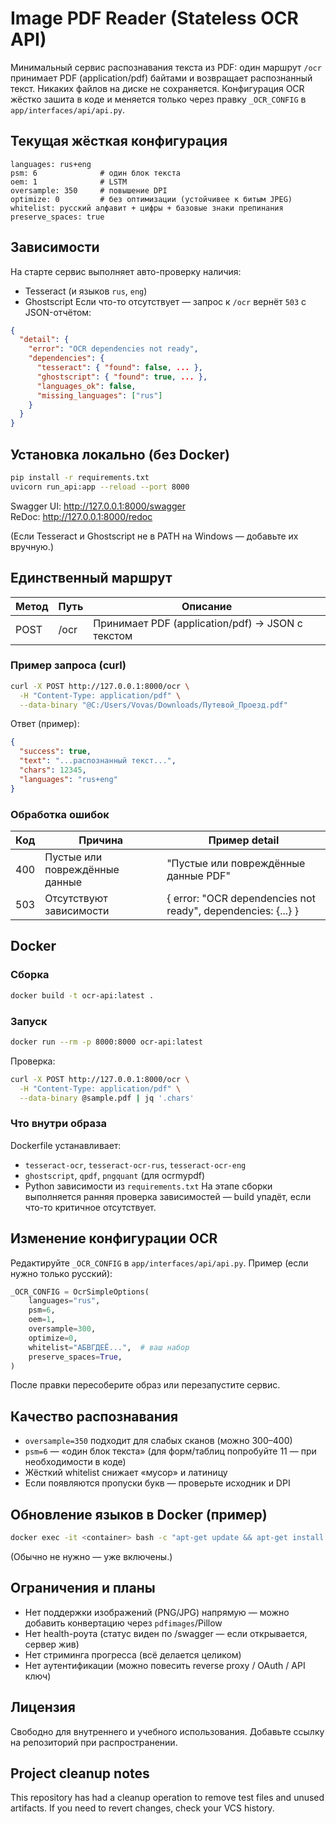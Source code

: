 # Image PDF Reader (Stateless OCR API)

Минимальный сервис распознавания текста из PDF: один маршрут `/ocr` принимает PDF (application/pdf) байтами и возвращает распознанный текст. Никаких файлов на диске не сохраняется. Конфигурация OCR жёстко зашита в коде и меняется только через правку `_OCR_CONFIG` в `app/interfaces/api/api.py`.

## Текущая жёсткая конфигурация
```
languages: rus+eng
psm: 6              # один блок текста
oem: 1              # LSTM
oversample: 350     # повышение DPI
optimize: 0         # без оптимизации (устойчивее к битым JPEG)
whitelist: русский алфавит + цифры + базовые знаки препинания
preserve_spaces: true
```

## Зависимости
На старте сервис выполняет авто-проверку наличия:
- Tesseract (и языков `rus`, `eng`)
- Ghostscript
Если что-то отсутствует — запрос к `/ocr` вернёт `503` с JSON-отчётом:
```json
{
  "detail": {
    "error": "OCR dependencies not ready",
    "dependencies": {
      "tesseract": { "found": false, ... },
      "ghostscript": { "found": true, ... },
      "languages_ok": false,
      "missing_languages": ["rus"]
    }
  }
}
```

## Установка локально (без Docker)
```bash
pip install -r requirements.txt
uvicorn run_api:app --reload --port 8000
```
Swagger UI: http://127.0.0.1:8000/swagger  
ReDoc:      http://127.0.0.1:8000/redoc

(Если Tesseract и Ghostscript не в PATH на Windows — добавьте их вручную.)

## Единственный маршрут
| Метод | Путь | Описание |
|-------|------|----------|
| POST  | /ocr | Принимает PDF (application/pdf) -> JSON с текстом |

### Пример запроса (curl)
```bash
curl -X POST http://127.0.0.1:8000/ocr \
  -H "Content-Type: application/pdf" \
  --data-binary "@C:/Users/Vovas/Downloads/Путевой_Проезд.pdf"
```
Ответ (пример):
```json
{
  "success": true,
  "text": "...распознанный текст...",
  "chars": 12345,
  "languages": "rus+eng"
}
```

### Обработка ошибок
| Код | Причина | Пример detail |
|-----|---------|---------------|
| 400 | Пустые или повреждённые данные | "Пустые или повреждённые данные PDF" |
| 503 | Отсутствуют зависимости | { error: "OCR dependencies not ready", dependencies: {...} } |

## Docker
### Сборка
```bash
docker build -t ocr-api:latest .
```
### Запуск
```bash
docker run --rm -p 8000:8000 ocr-api:latest
```
Проверка:
```bash
curl -X POST http://127.0.0.1:8000/ocr \
  -H "Content-Type: application/pdf" \
  --data-binary @sample.pdf | jq '.chars'
```

### Что внутри образа
Dockerfile устанавливает:
- `tesseract-ocr`, `tesseract-ocr-rus`, `tesseract-ocr-eng`
- `ghostscript`, `qpdf`, `pngquant` (для ocrmypdf)
- Python зависимости из `requirements.txt`
На этапе сборки выполняется ранняя проверка зависимостей — build упадёт, если что-то критичное отсутствует.

## Изменение конфигурации OCR
Редактируйте `_OCR_CONFIG` в `app/interfaces/api/api.py`. Пример (если нужно только русский):
```python
_OCR_CONFIG = OcrSimpleOptions(
    languages="rus",
    psm=6,
    oem=1,
    oversample=300,
    optimize=0,
    whitelist="АБВГДЕЁ...",  # ваш набор
    preserve_spaces=True,
)
```
После правки пересоберите образ или перезапустите сервис.

## Качество распознавания
- `oversample=350` подходит для слабых сканов (можно 300–400)
- `psm=6` — «один блок текста» (для форм/таблиц попробуйте 11 — при необходимости в коде)
- Жёсткий whitelist снижает «мусор» и латиницу
- Если появляются пропуски букв — проверьте исходник и DPI

## Обновление языков в Docker (пример)
```bash
docker exec -it <container> bash -c "apt-get update && apt-get install -y tesseract-ocr-eng tesseract-ocr-rus"
```
(Обычно не нужно — уже включены.)

## Ограничения и планы
- Нет поддержки изображений (PNG/JPG) напрямую — можно добавить конвертацию через `pdfimages`/Pillow
- Нет health-роута (статус виден по /swagger — если открывается, сервер жив)
- Нет стриминга прогресса (всё делается целиком)
- Нет аутентификации (можно повесить reverse proxy / OAuth / API ключ)

## Лицензия
Свободно для внутреннего и учебного использования. Добавьте ссылку на репозиторий при распространении.

## Project cleanup notes

This repository has had a cleanup operation to remove test files and unused artifacts. If you need to revert changes, check your VCS history.
